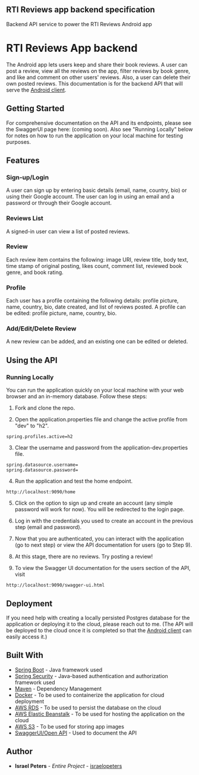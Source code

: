 ## RTI Reviews app backend specification
Backend API service to power the RTI Reviews Android app

# RTI Reviews App backend
The Android app lets users keep and share their book reviews. A user can post a review, view all the reviews on the app, filter reviews by book genre, and like and comment on other users' reviews. Also, a user can delete their own posted reviews. This documentation is for the backend API that will serve the [Android client](https://github.com/israelopeters/rti-reviews-android).

## Getting Started

For comprehensive documentation on the API and its endpoints, please see the SwaggerUI page here: (coming soon). 
Also see "Running Locally" below for notes on how to run the application on your local machine for testing purposes.


## Features

### Sign-up/Login
A user can sign up by entering basic details (email, name, country, bio) or using their Google account. The user can log in using an email and a password or through their Google account.

### Reviews List
A signed-in user can view a list of posted reviews.

### Review
Each review item contains the following: image URI, review title, body text, time stamp of original posting, likes count, comment list, reviewed book genre, and book rating.

### Profile
Each user has a profile containing the following details: profile picture, name, country, bio, date created, and list of reviews posted. A profile can be edited: profile picture, name, country, bio.

### Add/Edit/Delete Review
A new review can be added, and an existing one can be edited or deleted. 

## Using the API

### Running Locally
You can run the application quickly on your local machine with your web browser and an in-memory database. Follow these steps:


1. Fork and clone the repo.

2. Open the application.properties file and change the active profile from "dev" to "h2".

```
spring.profiles.active=h2
```

3. Clear the username and password from the application-dev.properties file.

```
spring.datasource.username=
spring.datasource.password=
```

4. Run the application and test the home endpoint.

```
http://localhost:9090/home
```
5. Click on the option to sign up and create an account (any simple password will work for now). You will be redirected to the login page.

6. Log in with the credentials you used to create an account in the previous step (email and password).

7. Now that you are authenticated, you can interact with the application (go to next step) or view the API documentation for users (go to Step 9).

8. At this stage, there are no reviews. Try posting a review!

9. To view the Swagger UI documentation for the users section of the API, visit 

```
http://localhost:9090/swagger-ui.html
```

## Deployment

If you need help with creating a locally persisted Postgres database for the application or deploying it to the cloud, please reach out to me.
(The API will be deployed to the cloud once it is completed so that the [Android client](https://github.com/israelopeters/rti-reviews-android) can easily access it.)


## Built With

* [Spring Boot](https://spring.io/projects/spring-boot) - Java framework used
* [Spring Security](https://spring.io/projects/spring-security) - Java-based authentication and authorization framework used
* [Maven](https://maven.apache.org/) - Dependency Management
* [Docker](https://www.docker.com/) - To be used to containerize the application for cloud deployment
* [AWS RDS](https://aws.amazon.com/rds/) - To be used to persist the database on the cloud
* [AWS Elastic Beanstalk](https://aws.amazon.com/elasticbeanstalk/) - To be used for hosting the application on the cloud
* [AWS S3](https://aws.amazon.com/s3/) - To be used for storing app images
* [SwaggerUI/Open API](https://swagger.io/tools/swagger-ui/) - Used to document the API

## Author

* **Israel Peters** - *Entire Project* - [israelopeters](https://github.com/israelopeters)
